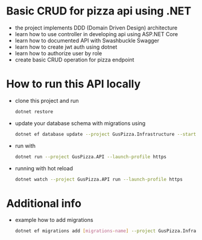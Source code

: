 # Basic CRUD for pizza api using .NET

- the project implements DDD (Domain Driven Design) architecture
- learn how to use controller in developing api using ASP.NET Core
- learn how to documented API with Swashbuckle Swagger
- learn how to create jwt auth using dotnet
- learn how to authorize user by role
- create basic CRUD operation for pizza endpoint

# How to run this API locally

- clone this project and run

  ```bash
  dotnet restore
  ```

- update your database schema with migrations using

  ```bash
  dotnet ef database update --project GusPizza.Infrastructure --startup-project GusPizza.API
  ```

- run with

  ```bash
  dotnet run --project GusPizza.API --launch-profile https
  ```

- running with hot reload

  ```bash
  dotnet watch --project GusPizza.API run --launch-profile https
  ```

# Additional info

- example how to add migrations

  ```bash
  dotnet ef migrations add [migrations-name] --project GusPizza.Infrastructure --startup-project GusPizza.API
  ```
